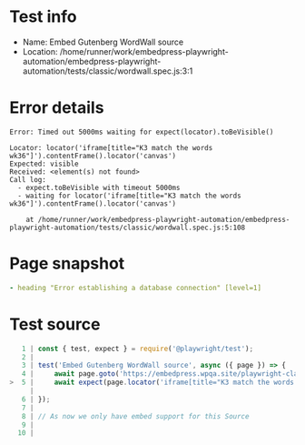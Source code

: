 # Test info

- Name: Embed Gutenberg WordWall source
- Location: /home/runner/work/embedpress-playwright-automation/embedpress-playwright-automation/tests/classic/wordwall.spec.js:3:1

# Error details

```
Error: Timed out 5000ms waiting for expect(locator).toBeVisible()

Locator: locator('iframe[title="K3 match the words wk36"]').contentFrame().locator('canvas')
Expected: visible
Received: <element(s) not found>
Call log:
  - expect.toBeVisible with timeout 5000ms
  - waiting for locator('iframe[title="K3 match the words wk36"]').contentFrame().locator('canvas')

    at /home/runner/work/embedpress-playwright-automation/embedpress-playwright-automation/tests/classic/wordwall.spec.js:5:108
```

# Page snapshot

```yaml
- heading "Error establishing a database connection" [level=1]
```

# Test source

```ts
   1 | const { test, expect } = require('@playwright/test');
   2 |
   3 | test('Embed Gutenberg WordWall source', async ({ page }) => {
   4 |     await page.goto('https://embedpress.wpqa.site/playwright-classic-editor/classic-wordwall/');
>  5 |     await expect(page.locator('iframe[title="K3 match the words wk36"]').contentFrame().locator('canvas')).toBeVisible();
     |                                                                                                            ^ Error: Timed out 5000ms waiting for expect(locator).toBeVisible()
   6 | });
   7 |
   8 | // As now we only have embed support for this Source
   9 |
  10 |
```